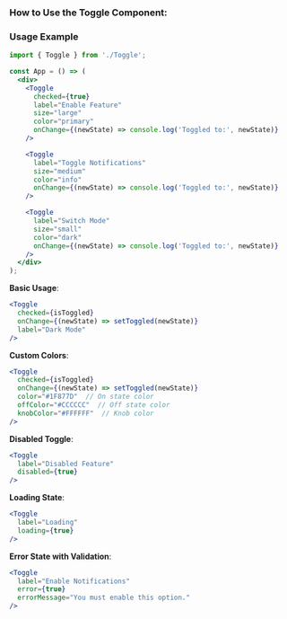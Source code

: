 ### How to Use the **Toggle** Component:

### Usage Example

```jsx
import { Toggle } from './Toggle';

const App = () => (
  <div>
    <Toggle 
      checked={true}
      label="Enable Feature"
      size="large"
      color="primary"
      onChange={(newState) => console.log('Toggled to:', newState)}
    />

    <Toggle 
      label="Toggle Notifications" 
      size="medium" 
      color="info" 
      onChange={(newState) => console.log('Toggled to:', newState)} 
    />

    <Toggle 
      label="Switch Mode" 
      size="small" 
      color="dark" 
      onChange={(newState) => console.log('Toggled to:', newState)} 
    />
  </div>
);
```

**Basic Usage**:

```jsx
<Toggle
  checked={isToggled}
  onChange={(newState) => setToggled(newState)}
  label="Dark Mode"
/>
```

**Custom Colors**:

```jsx
<Toggle
  checked={isToggled}
  onChange={(newState) => setToggled(newState)}
  color="#1F877D"  // On state color
  offColor="#CCCCCC"  // Off state color
  knobColor="#FFFFFF"  // Knob color
/>
```

**Disabled Toggle**:

```jsx
<Toggle
  label="Disabled Feature"
  disabled={true}
/>
```

**Loading State**:

```jsx
<Toggle
  label="Loading"
  loading={true}
/>
```

**Error State with Validation**:

```jsx
<Toggle
  label="Enable Notifications"
  error={true}
  errorMessage="You must enable this option."
/>
```